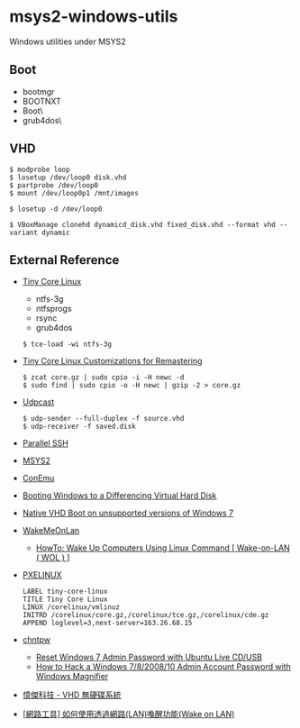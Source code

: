 # msys2-windows-utils
Windows utilities under MSYS2

## Boot
- bootmgr
- BOOTNXT
- Boot\
- grub4dos\

## VHD
```
$ modprobe loop
$ losetup /dev/loop0 disk.vhd
$ partprobe /dev/loop0
$ mount /dev/loop0p1 /mnt/images

$ losetup -d /dev/loop0
```

```
$ VBoxManage clonehd dynamicd_disk.vhd fixed_disk.vhd --format vhd --variant dynamic
```

## External Reference
- [Tiny Core Linux](http://distro.ibiblio.org/tinycorelinux/)
  * ntfs-3g
  * ntfsprogs
  * rsync
  * grub4dos
  
  ```
  $ tce-load -wi ntfs-3g
  ```
  
- [Tiny Core Linux Customizations for Remastering](http://www.canbike.org/off-topic/aggregate/tiny-core-linux-customizations-for-remastering.html)

  ```
  $ zcat core.gz | sudo cpio -i -H newc -d
  $ sudo find | sudo cpio -o -H newc | gzip -2 > core.gz
  ```
  
- [Udpcast](https://www.udpcast.linux.lu/)

  ```
  $ udp-sender --full-duplex -f source.vhd
  $ udp-receiver -f saved.disk
  ```

- [Parallel SSH](https://pypi.python.org/pypi/pssh)
- [MSYS2](http://www.msys2.org/)
- [ConEmu](https://conemu.github.io/)
- [Booting Windows to a Differencing Virtual Hard Disk](https://blogs.msdn.microsoft.com/heaths/2009/10/13/booting-windows-to-a-differencing-virtual-hard-disk/)
- [Native VHD Boot on unsupported versions of Windows 7](http://agnipulse.com/2016/12/native-vhd-boot-unsupported-versions-windows-7/)
- [WakeMeOnLan](http://www.nirsoft.net/utils/wake_on_lan.html)
  * [HowTo: Wake Up Computers Using Linux Command [ Wake-on-LAN ( WOL ) ]](https://www.cyberciti.biz/tips/linux-send-wake-on-lan-wol-magic-packets.html)
- [PXELINUX](http://www.syslinux.org/wiki/index.php?title=PXELINUX)

  ```
  LABEL tiny-core-linux
  TITLE Tiny Core Linux
  LINUX /corelinux/vmlinuz
  INITRD /corelinux/core.gz,/corelinux/tce.gz,/corelinux/cde.gz
  APPEND loglevel=3,next-server=163.26.68.15
  ```

- [chntpw](https://en.wikipedia.org/wiki/Chntpw)
  * [Reset Windows 7 Admin Password with Ubuntu Live CD/USB](http://www.chntpw.com/reset-windows-7-admin-password-with-ubuntu/)
  * [How to Hack a Windows 7/8/2008/10 Admin Account Password with Windows Magnifier](https://cx2h.wordpress.com/2015/04/02/how-to-hack-a-windows-782008-admin-account-password-with-windows-magnifier/)
- [憶傑科技 - VHD 無硬碟系統](https://sites.google.com/a/vhdsoft.com/web/)
- [[網路工具] 如何使用透過網路(LAN)喚醒功能(Wake on LAN)](https://www.asus.com/tw/support/FAQ/1009775)
